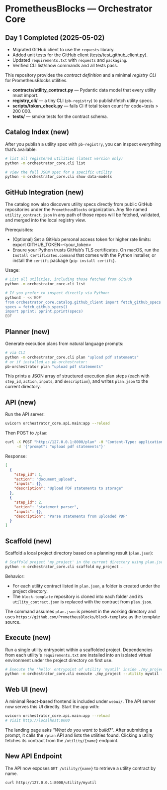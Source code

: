 # PrometheusBlocks — Orchestrator Core

## Day 1 Completed (2025-05-02)

- Migrated GitHub client to use the `requests` library.
- Added unit tests for the GitHub client (tests/test_github_client.py).
- Updated `requirements.txt` with `requests` and `packaging`.
- Verified CLI list/show commands and all tests pass.

This repository provides the *contract definition* and a minimal *registry CLI* for PrometheusBlocks utilities.

* **contracts/utility_contract.py** — Pydantic data model that every utility must import.
* **registry_cli/** — a tiny CLI (`pb-registry`) to publish/fetch utility specs.
* **scripts/token_check.py** — fails CI if total token count for code+tests > 200 000.
* **tests/** — smoke tests for the contract schema.
## Catalog Index (new)

After you publish a utility spec with `pb-registry`, you can inspect everything
that’s available:

```bash
# list all registered utilities (latest version only)
python -m orchestrator_core.cli list

# view the full JSON spec for a specific utility
python -m orchestrator_core.cli show data-models
```

## GitHub Integration (new)

The catalog now also discovers utility specs directly from public GitHub repositories under the `PrometheusBlocks` organization. Any file named `utility_contract.json` in any path of those repos will be fetched, validated, and merged into the local registry view.

Prerequisites:
  * (Optional) Set a GitHub personal access token for higher rate limits:
      export GITHUB_TOKEN=<your_token>
  * Ensure your Python trusts GitHub’s TLS certificates. On macOS, run the
    `Install Certificates.command` that comes with the Python installer,
    or install the `certifi` package (`pip install certifi`).

Usage:
```bash
# List all utilities, including those fetched from GitHub
python -m orchestrator_core.cli list

# If you prefer to inspect directly via Python:
python3 - <<'EOF'
from orchestrator_core.catalog.github_client import fetch_github_specs
specs = fetch_github_specs()
import pprint; pprint.pprint(specs)
EOF
```

## Planner (new)

Generate execution plans from natural language prompts:

```bash
# via CLI
python -m orchestrator_core.cli plan "upload pdf statements"
# or if installed as pb-orchestrator:
pb-orchestrator plan "upload pdf statements"
```

This prints a JSON array of structured execution plan steps (each with `step_id`, `action`, `inputs`, and `description`), and writes `plan.json` to the current directory.

## API (new)

Run the API server:

```bash
uvicorn orchestrator_core.api.main:app --reload
```

Then POST to `/plan`:

```bash
curl -X POST "http://127.0.0.1:8000/plan" -H "Content-Type: application/json" \
     -d '{"prompt": "upload pdf statements"}'
```

Response:

```json
[
  {
    "step_id": 1,
    "action": "document_upload",
    "inputs": {},
    "description": "Upload PDF statements to storage"
  },
  {
    "step_id": 2,
    "action": "statement_parser",
    "inputs": {},
    "description": "Parse statements from uploaded PDF"
  }
]
```
  
## Scaffold (new)

Scaffold a local project directory based on a planning result (`plan.json`):

```bash
# Scaffold project 'my_project' in the current directory using plan.json
python -m orchestrator_core.cli scaffold my_project .
```

Behavior:
  * For each utility contract listed in `plan.json`, a folder is created under the project directory.
  * The `block-template` repository is cloned into each folder and its `utility_contract.json` is replaced with the contract from `plan.json`.

The command assumes `plan.json` is present in the working directory and uses `https://github.com/PrometheusBlocks/block-template` as the template source.

## Execute (new)

Run a single utility entrypoint within a scaffolded project. Dependencies from
each utility's `requirements.txt` are installed into an isolated virtual
environment under the project directory on first use.

```bash
# Execute the 'hello' entrypoint of utility 'myutil' inside ./my_project
python -m orchestrator_core.cli execute ./my_project --utility myutil --entrypoint hello --params_json '{"name": "World"}'
```

## Web UI (new)

A minimal React-based frontend is included under `webui/`.
The API server now serves this UI directly. Start the app with:

```bash
uvicorn orchestrator_core.api.main:app --reload
# Visit http://localhost:8000
```

The landing page asks *"What do you want to build?"*. After submitting a
prompt, it calls the `/plan` API and lists the utilities found. Clicking a
utility fetches its contract from the `/utility/{name}` endpoint.

## New API Endpoint

The API now exposes `GET /utility/{name}` to retrieve a utility contract by
name.

```bash
curl http://127.0.0.1:8000/utility/myutil
```
